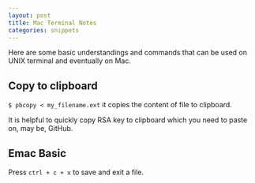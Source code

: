 ```yaml
---
layout: post
title: Mac Terminal Notes
categories: snippets
---
```


Here are some basic understandings and commands that can be used on UNIX terminal and eventually on Mac. 


## Copy to clipboard
`$ pbcopy < my_filename.ext` it copies the content of file to clipboard.

It is helpful to quickly copy RSA key to clipboard which you need to paste on, may be, GitHub.

## Emac Basic
Press `ctrl + c + x` to save and exit a file.
